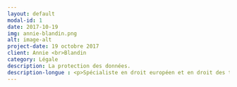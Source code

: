 ```yaml
---
layout: default
modal-id: 1
date: 2017-10-19
img: annie-blandin.png
alt: image-alt
project-date: 19 octobre 2017
client: Annie <br>Blandin
category: Légale
description: La protection des données. 
description-longue : <p>Spécialiste en droit européen et en droit des télécommunications, Annie Blandin est titulaire d'une chaire européenne Jean Monnet sur le thème de l'Union Européenne et de la société d'information, membre du comité de pilotage du centre d'excellence Jean Monnet de Rennes, membre de l'UMR CNRS IODE et enseigne à l'Institut Mine Télécoms Atlantique. <p>Annie Blandin aborde les enjeux d'aujourd'hui autour de la donnée, le droit européen de l’Internet et des nouveaux médias audiovisuels, la protection des données personnelles et de la vie privée à la lumière des enjeux de cybersécurité.
---
```

